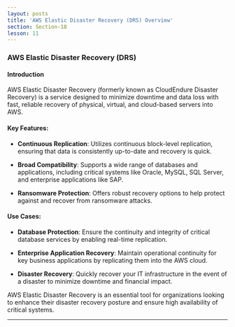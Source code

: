 ```yaml
---
layout: posts
title: 'AWS Elastic Disaster Recovery (DRS) Overview'
section: Section-18
lesson: 11
---
```


### AWS Elastic Disaster Recovery (DRS)

#### Introduction

AWS Elastic Disaster Recovery (formerly known as CloudEndure Disaster Recovery) is a service designed to minimize downtime and data loss with fast, reliable recovery of physical, virtual, and cloud-based servers into AWS.

<!-- pagebreak -->

#### Key Features:

- **Continuous Replication**: Utilizes continuous block-level replication, ensuring that data is consistently up-to-date and recovery is quick.

- **Broad Compatibility**: Supports a wide range of databases and applications, including critical systems like Oracle, MySQL, SQL Server, and enterprise applications like SAP.

- **Ransomware Protection**: Offers robust recovery options to help protect against and recover from ransomware attacks.

<!-- pagebreak -->

#### Use Cases:

- **Database Protection**: Ensure the continuity and integrity of critical database services by enabling real-time replication.

- **Enterprise Application Recovery**: Maintain operational continuity for key business applications by replicating them into the AWS cloud.

- **Disaster Recovery**: Quickly recover your IT infrastructure in the event of a disaster to minimize downtime and financial impact.

AWS Elastic Disaster Recovery is an essential tool for organizations looking to enhance their disaster recovery posture and ensure high availability of critical systems.

---
